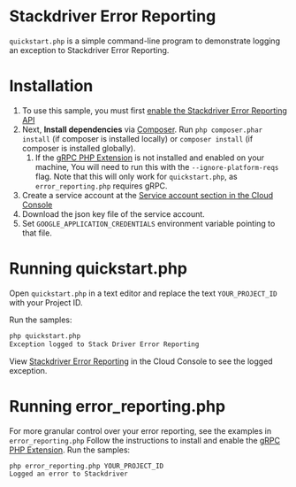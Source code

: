 # Stackdriver Error Reporting

`quickstart.php` is a simple command-line program to demonstrate logging an
exception to Stackdriver Error Reporting.

# Installation

1. To use this sample, you must first [enable the Stackdriver Error Reporting API][0]
1. Next, **Install dependencies** via [Composer](http://getcomposer.org/doc/00-intro.md).
    Run `php composer.phar install` (if composer is installed locally) or `composer install`
    (if composer is installed globally).
    1. If the [gRPC PHP Extension][php_grpc] is not installed and enabled on your machine,
    You will need to run this with the `--ignore-platform-reqs` flag. Note that this will
    only work for `quickstart.php`, as `error_reporting.php` requires gRPC.
1. Create a service account at the [Service account section in the Cloud Console][2]
1. Download the json key file of the service account.
1. Set `GOOGLE_APPLICATION_CREDENTIALS` environment variable pointing to that file.

# Running quickstart.php

Open `quickstart.php` in a text editor and replace the text `YOUR_PROJECT_ID`
with your Project ID.

Run the samples:

```sh
php quickstart.php
Exception logged to Stack Driver Error Reporting
```

View [Stackdriver Error Reporting][1] in the Cloud Console to see the logged
exception.

# Running error_reporting.php

For more granular control over your error reporting, see the examples in `error_reporting.php`
Follow the instructions to install and enable the [gRPC PHP Extension][php_grpc].
Run the samples:

```sh
php error_reporting.php YOUR_PROJECT_ID
Logged an error to Stackdriver
```


[0]: https://console.cloud.google.com/flows/enableapi?apiid=clouderrorreporting.googleapis.com
[1]: https://console.cloud.google.com/errors
[2]: https://console.cloud.google.com/iam-admin/serviceaccounts/
[php_grpc]: http://cloud.google.com/php/grpc